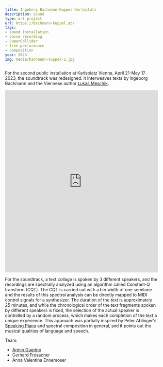 ```yaml
---
title: Ingeborg Bachmann-Kuppel Karlsplatz
description: Sound
type: art project
url: https://bachmann-kuppel.at/
tags:
- sound installation
- voice recording
- SuperCollider
- live performance
- composition
year: 2023
img: media/bachmann-kuppel-2.jpg
---
```


For the second public installation at Karlsplatz Vienna, April 21-May 17 2023, the soundtrack was redesigned. It interweaves texts by Ingeborg Bachmann and the Viennese author [Lukas Meschik](http://www.limbusverlag.at/index.php/meschik-lukas).

<iframe width="100%" height="600" src="https://www.youtube.com/embed/6TDICCnsfzg" title="YouTube video player" frameborder="0" allow="accelerometer; autoplay; clipboard-write; encrypted-media; gyroscope; picture-in-picture; web-share" allowfullscreen></iframe>

For the soundtrack, a text collage is spoken by 3 different speakers, and the recordings are spectrally analyzed using an algorithm called Constant-Q transform (CQT). The CQT is carried out with a bin width of one semitone and the results of this spectral analysis can be directly mapped to MIDI control signals for a synthesizer. The duration of the text is approximately 25 minutes, and while the chronological order of the text fragments spoken by different speakers is fixed, the selection of the actual speaker is controlled by a random process, which makes each completion of the text a unique experience. This approach was partially inspired by Peter Ablinger's [Speaking Piano](https://ablinger.mur.at/speaking_piano.html) and spectral composition in general, and it points out the musical qualities of language and speech.

Team:
- [Armin Guerino](http://www.guerino.at/)
- [Gerhard Fresacher](https://www.gerhardfresacher.com/)
- Anna Valentina Ennemoser